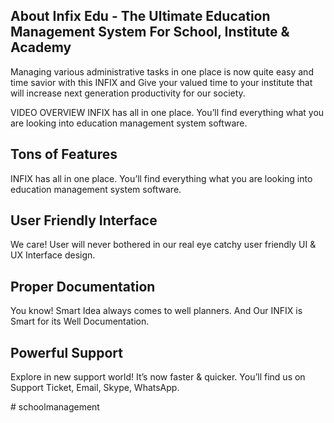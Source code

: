 ## About Infix Edu - The Ultimate Education Management System For School, Institute & Academy 

Managing various administrative tasks in one place is now quite easy and time savior with this INFIX and Give your valued time to your institute that will increase next generation productivity for our society.

VIDEO OVERVIEW 
INFIX has all in one place. You’ll find everything what you are looking into education management system software.


## Tons of Features
INFIX has all in one place. You’ll find everything what you are looking into education management system software.

## User Friendly Interface
We care! User will never bothered in our real eye catchy user friendly UI & UX Interface design. 

## Proper Documentation
You know! Smart Idea always comes to well planners. And Our INFIX is Smart for its Well Documentation. 


## Powerful Support
Explore in new support world! It’s now faster & quicker. You’ll find us on Support Ticket, Email, Skype, WhatsApp.


 #   s c h o o l m a n a g e m e n t  
 